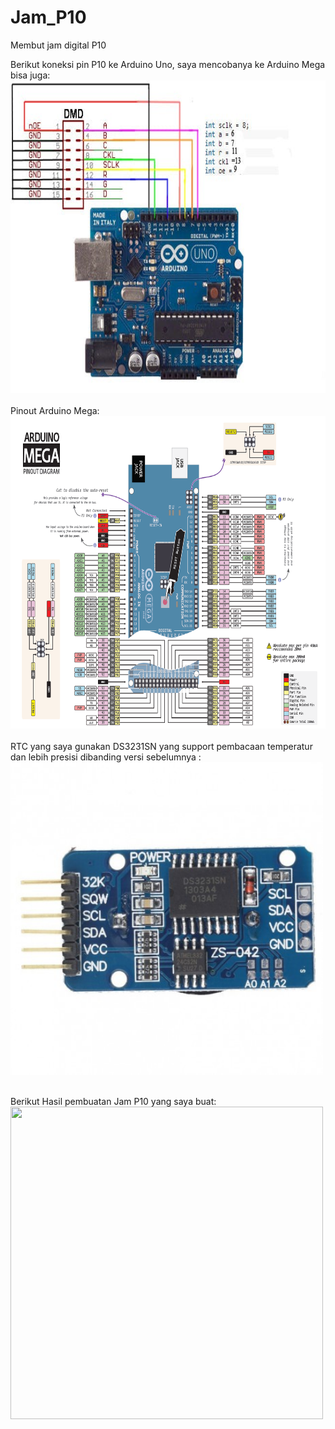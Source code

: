 # Jam_P10
Membut jam digital P10

Berikut koneksi pin P10 ke Arduino Uno, saya mencobanya ke Arduino Mega bisa juga:
<img src="JD_P10/p10 to UNO.jpg" width="700" height="500"> <br><br>
Pinout Arduino Mega: <br>
<img src="JD_P10/pinout Mega.png" width="700" height="500"> <br><br>
RTC yang saya gunakan DS3231SN yang support pembacaan temperatur dan lebih presisi dibanding versi sebelumnya : <br>
<img src="JD_P10/rtc.jpg" width="500" height="500"> <br><br>

Berikut Hasil pembuatan Jam P10 yang saya buat: <br>
<img src="" width="500" height="500"> <br><br>

